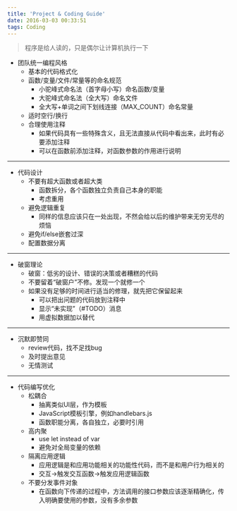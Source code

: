 ```yaml
---
title: 'Project & Coding Guide'
date: 2016-03-03 00:33:51
tags: Coding
---
```

 > 程序是给人读的，只是偶尔让计算机执行一下
 
- 团队统一编程风格
	- 基本的代码格式化
	- 函数/变量/文件/常量等的命名规范
		- 小驼峰式命名法（首字母小写）命名函数/变量
		- 大驼峰式命名法（全大写）命名文件
		- 全大写+单词之间下划线连接（MAX_COUNT）命名常量
	- 适时空行/换行
	- 合理使用注释
		- 如果代码具有一些特殊含义，且无法直接从代码中看出来，此时有必要添加注释
		- 可以在函数前添加注释，对函数参数的作用进行说明
		
---

- 代码设计
	- 不要有超大函数或者超大类
		- 函数拆分，各个函数独立负责自己本身的职能
		- 考虑重用
	- 避免逻辑重复
		- 同样的信息应该只在一处出现，不然会给以后的维护带来无穷无尽的烦恼
	- 避免if/else嵌套过深
	- 配置数据分离

---

- 破窗理论
	- 破窗：低劣的设计、错误的决策或者糟糕的代码
	- 不要留着“破窗户”不修。发现一个就修一个
	- 如果没有足够的时间进行适当的修理，就先把它保留起来
		- 可以把出问题的代码放到注释中
		- 显示“未实现”（#TODO）消息
		- 用虚拟数据加以替代

---

- 沉默即赞同
	- review代码，找不足找bug
	- 及时提出意见
	- 无情测试

---

- 代码编写优化
	- 松耦合
		- 抽离类似UI层，作为模板
		- JavaScript模板引擎，例如handlebars.js
		- 函数职能分离，各自独立，必要时引用
	- 高内聚
		- use let instead of var
		- 避免对全局变量的依赖
	- 隔离应用逻辑
		- 应用逻辑是和应用功能相关的功能性代码，而不是和用户行为相关的
		- 交互->触发交互函数->触发应用逻辑函数
	- 不要分发事件对象
		- 在函数向下传递的过程中，方法调用的接口参数应该逐渐精确化，传入明确要使用的参数，没有多余参数